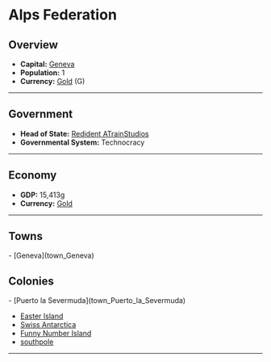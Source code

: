 <!--UNDEDITED FILE, remove this entire line if this file has been edited!-->
# <!--NAME-->Alps Federation<!--NAME-->

## Overview

- **Capital:** <!--CAPITAL_LINK-->[Geneva](Geneva_town)<!--CAPITAL_LINK-->
- **Population:** <!--POPULATION-->1<!--POPULATION-->
- **Currency:** <!--CURRENCY_LINK-->[Gold](Gold_currency)<!--CURRENCY_LINK--> (<!--CURRENCY_ABV-->G<!--CURRENCY_ABV-->)

---

## Government

- **Head of State:** <!--LEADER_TITLE_LINK-->[Redident ATrainStudios](ATrainStudios_user)<!--LEADER_TITLE_LINK-->
- **Governmental System:** <!--GOVERNMENT-->Technocracy<!--GOVERNMENT-->

---

## Economy

- **GDP:** <!--GDP-->15,413g<!--GDP-->
- **Currency:** <!--CURRENCY_LINK-->[Gold](Gold_currency)<!--CURRENCY_LINK-->

---

## Towns

<!--TOWNS-->- [Geneva](town_Geneva)<!--TOWNS-->

## Colonies

<!--COLONIES-->- [Puerto la Severmuda](town_Puerto_la_Severmuda)
- [Easter Island](town_Easter_Island)
- [Swiss Antarctica](town_Swiss_Antarctica)
- [Funny Number Island](town_Funny_Number_Island)
- [southpole](town_southpole)<!--COLONIES-->

---